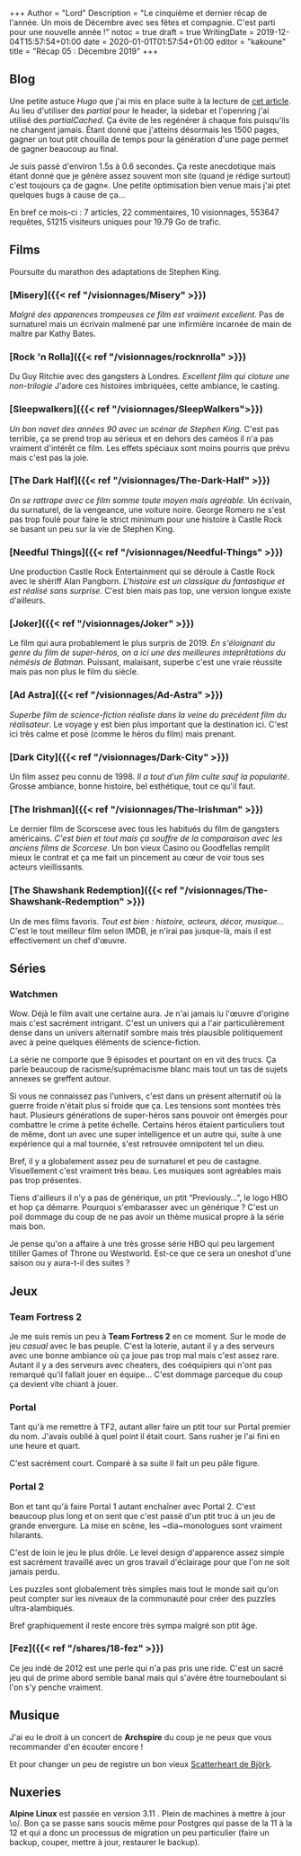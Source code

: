 +++
Author = "Lord"
Description = "Le cinquième et dernier récap de l'année. Un mois de Décembre avec ses fêtes et compagnie. C'est parti pour une nouvelle année !"
notoc = true
draft = true
WritingDate = 2019-12-04T15:57:54+01:00
date = 2020-01-01T01:57:54+01:00
editor = "kakoune"
title = "Récap 05 : Décembre 2019"
+++

## Blog
Une petite astuce *Hugo* que j'ai mis en place suite à la lecture de [cet article](https://regisphilibert.com/blog/2019/12/hugo-partial-series-part-1-caching-with-partialcached/).
Au lieu d'utiliser des *partial* pour le header, la sidebar et l'openring j'ai utilisé des *partialCached*.
Ça évite de les regénérer à chaque fois puisqu'ils ne changent jamais.
Étant donné que j'atteins désormais les 1500 pages, gagner un tout ptit chouilla de temps pour la génération d'une page permet de gagner beaucoup au final.

Je suis passé d'environ 1.5s à 0.6 secondes.
Ça reste anecdotique mais étant donné que je génère assez souvent mon site (quand je rédige surtout) c'est toujours ça de gagn«.
Une petite optimisation bien venue mais j'ai ptet quelques bugs à cause de ça…

En bref ce mois-ci : 7 articles, 22 commentaires, 10 visionnages,  553647 requêtes, 51215 visiteurs uniques pour 19.79 Go de trafic. 
## Films
Poursuite du marathon des adaptations de Stephen King.

### [Misery]({{< ref "/visionnages/Misery" >}})
*Malgré des apparences trompeuses ce film est vraiment excellent.*
Pas de surnaturel mais un écrivain malmené par une infirmière incarnée de main de maître par Kathy Bates.

### [Rock 'n Rolla]({{< ref "/visionnages/rocknrolla" >}})
Du Guy Ritchie avec des gangsters à Londres.
*Excellent film qui cloture une non-trilogie*
J'adore ces histoires imbriquées, cette ambiance, le casting.

### [Sleepwalkers]({{< ref "/visionnages/SleepWalkers">}})
*Un bon navet des années 90 avec un scénar de Stephen King.*
C'est pas terrible, ça se prend trop au sérieux et en dehors des caméos il n'a pas vraiment d'intérêt ce film.
Les effets spéciaux sont moins pourris que prévu mais c'est pas la joie.

### [The Dark Half]({{< ref "/visionnages/The-Dark-Half" >}})
*On se rattrape avec ce film somme toute moyen mais agréable.*
Un écrivain, du surnaturel, de la vengeance, une voiture noire.
George Romero ne s'est pas trop foulé pour faire le strict minimum pour une histoire à Castle Rock se basant un peu sur la vie de Stephen King.

### [Needful Things]({{< ref "/visionnages/Needful-Things" >}})
Une production Castle Rock Entertainment qui se déroule à Castle Rock avec le shériff Alan Pangborn.
*L'histoire est un classique du fantastique et est réalisé sans surprise*.
C'est bien mais pas top, une version longue existe d'ailleurs.

### [Joker]({{< ref "/visionnages/Joker" >}})
Le film qui aura probablement le plus surpris de 2019.
*En s'éloignant du genre du film de super-héros, on a ici une des meilleures inteprêtations du némésis de Batman*.
Puissant, malaisant, superbe c'est une vraie réussite mais pas non plus le film du siècle.

### [Ad Astra]({{< ref "/visionnages/Ad-Astra" >}})
*Superbe film de science-fiction réaliste dans la veine du précédent film du réalisateur*.
Le voyage y est bien plus important que la destination ici.
C'est ici très calme et posé (comme le héros du film) mais prenant.

### [Dark City]({{< ref "/visionnages/Dark-City" >}})
Un film assez peu connu de 1998.
*Il a tout d'un film culte sauf la popularité*.
Grosse ambiance, bonne histoire, bel esthétique, tout ce qu'il faut.

### [The Irishman]({{< ref "/visionnages/The-Irishman" >}})
Le dernier film de Scorscese avec tous les habitués du film de gangsters américains.
*C'est bien et tout mais ça souffre de la comparaison avec les anciens films de Scorcese*.
Un bon vieux Casino ou Goodfellas remplit mieux le contrat et ça me fait un pincement au cœur de voir tous ses acteurs vieillissants.

### [The Shawshank Redemption]({{< ref "/visionnages/The-Shawshank-Redemption" >}})
Un de mes films favoris.
*Tout est bien : histoire, acteurs, décor, musique…*
C'est le tout meilleur film selon IMDB, je n'irai pas jusque-là, mais il est effectivement un chef d'œuvre.

## Séries

### Watchmen
Wow.
Déjà le film avait une certaine aura.
Je n'ai jamais lu l'œuvre d'origine mais c'est sacrément intrigant.
C'est un univers qui a l'air particulièrement dense dans un univers alternatif sombre mais très plausible politiquement avec à peine quelques éléments de science-fiction.

La série ne comporte que 9 épisodes et pourtant on en vit des trucs.
Ça parle beaucoup de racisme/suprémacisme blanc mais tout un tas de sujets annexes se greffent autour.

Si vous ne connaissez pas l'univers, c'est dans un présent alternatif où la guerre froide n'était plus si froide que ça.
Les tensions sont montées très haut.
Plusieurs générations de super-héros sans pouvoir ont émergés pour combattre le crime à petite échelle.
Certains héros étaient particuliers tout de même, dont un avec une super intelligence et un autre qui, suite à une expérience qui a mal tournée, s'est retrouvée omnipotent tel un dieu.

Bref, il y a globalement assez peu de surnaturel et peu de castagne.
Visuellement c'est vraiment très beau.
Les musiques sont agréables mais pas trop présentes.

Tiens d'ailleurs il n'y a pas de générique, un ptit “Previously…”, le logo HBO et hop ça démarre.
Pourquoi s'embarasser avec un générique ?
C'est un poil dommage du coup de ne pas avoir un thème musical propre à la série mais bon.

Je pense qu'on a affaire à une très grosse série HBO qui peu largement titiller Games of Throne ou Westworld.
Est-ce que ce sera un oneshot d'une saison ou y aura-t-il des suites ?



## Jeux

### Team Fortress 2
Je me suis remis un peu à **Team Fortress 2** en ce moment.
Sur le mode de jeu *casual* avec le bas peuple.
C'est la loterie, autant il y a des serveurs avec une bonne ambiance où ça joue pas trop mal mais c'est assez rare.
Autant il y a des serveurs avec cheaters, des coéquipiers qui n'ont pas remarqué qu'il fallait jouer en équipe…
C'est dommage parceque du coup ça devient vite chiant à jouer.

### Portal
Tant qu'à me remettre à TF2, autant aller faire un ptit tour sur Portal premier du nom.
J'avais oublié à quel point il était court.
Sans rusher je l'ai fini en une heure et quart.

C'est sacrément court.
Comparé à sa suite il fait un peu pâle figure.

### Portal 2
Bon et tant qu'à faire Portal 1 autant enchaîner avec Portal 2.
C'est beaucoup plus long et on sent que c'est passé d'un ptit truc à un jeu de grande envergure.
La mise en scène, les ~dia~monologues sont vraiment hilarants.

C'est de loin le jeu le plus drôle.
Le level design d'apparence assez simple est sacrément travaillé avec un gros travail d'éclairage pour que l'on ne soit jamais perdu.

Les puzzles sont globalement très simples mais tout le monde sait qu'on peut compter sur les niveaux de la communauté pour créer des puzzles ultra-alambiqués.

Bref graphiquement il reste encore très sympa malgré son ptit âge.

### [Fez]({{< ref "/shares/18-fez" >}})
Ce jeu indé de 2012 est une perle qui n'a pas pris une ride.
C'est un sacré jeu qui de prime abord semble banal mais qui s'avère être tourneboulant si l'on s'y penche vraiment.

## Musique
J'ai eu le droit à un concert de **Archspire** du coup je ne peux que vous recommander d'en écouter encore !

Et pour changer un peu de registre un bon vieux [Scatterheart de Björk](https://invidio.us/watch?v=LII8wg4pf5U).

## Nuxeries
**Alpine Linux** est passée en version 3.11 .
Plein de machines à mettre à jour \o/.
Bon ça se passe sans soucis même pour Postgres qui passe de la 11 à la 12 et qui a donc un processus de migration un peu particulier (faire un backup, couper, mettre à jour, restaurer le backup).

